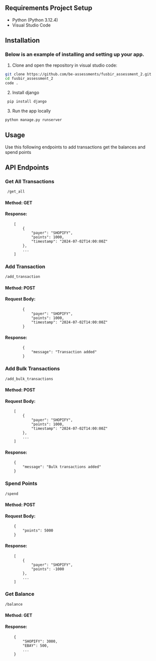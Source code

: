 ## Requirements Project Setup

- Python (Python 3.12.4)
- Visual Studio Code

## Installation
### Below is an example of installing and setting up your app.

1. Clone and open the repository in visual studio code:

```bash
git clone https://github.com/be-assessments/fusbir_assessment_2.git
cd fusbir_assessment_2
code .
```
2. Install django 
```bash
 pip install django
```
3. Run the app locally
```bash
python manage.py runserver
```

## Usage

Use this following endpoints to add transactions get the balances and spend points

## API Endpoints

### Get All Transactions
```bash
 /get_all
 ```
 #### Method: GET 
#### Response:
        [
            {
                "payer": "SHOPIFY",
                "points": 1000,
                "timestamp": "2024-07-02T14:00:00Z"
            },
            ...
        ]
 ### Add Transaction 
 ```bash  
 /add_transaction 
 ```
 #### Method: POST       
#### Request Body:        
            {
                "payer": "SHOPIFY",
                "points": 1000,
                "timestamp": "2024-07-02T14:00:00Z"
            }
#### Response:          
            {
                "message": "Transaction added"
            }
### Add Bulk Transactions
```bash
/add_bulk_transactions
```
 #### Method: POST   
#### Request Body:
        [
            {
                "payer": "SHOPIFY",
                "points": 1000,
                "timestamp": "2024-07-02T14:00:00Z"
            },
            ...
        ]
       
#### Response:
        {
            "message": "Bulk transactions added"
        }
### Spend Points
```bash
/spend
```
 #### Method: POST   
#### Request Body:
        {
            "points": 5000
        }
#### Response:        
        [
            {
                "payer": "SHOPIFY",
                "points": -1000
            },
            ...
        ]
### Get Balance
```bash
/balance
```
 #### Method: GET
#### Response:
        {
            "SHOPIFY": 3000,
            "EBAY": 500,
            ...
        }
